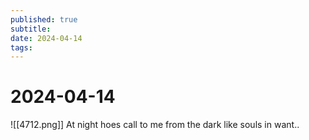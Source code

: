 ```yaml
---
published: true
subtitle: 
date: 2024-04-14
tags: 
---
```


# 2024-04-14

![[4712.png]]
At night hoes call to me from the dark like souls in want..